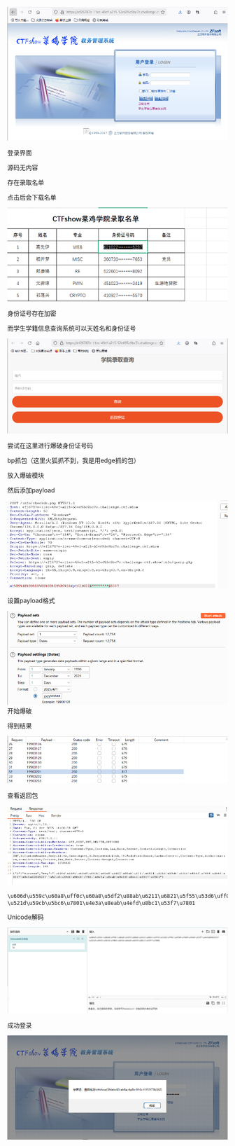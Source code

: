 ![image-20250401215617857](./assets/image-20250401215617857.png)

登录界面

源码无内容

存在录取名单

点击后会下载名单

![image-20250401215642760](./assets/image-20250401215642760.png)

身份证号存在加密

而学生学籍信息查询系统可以天姓名和身份证号

![image-20250401215714315](./assets/image-20250401215714315.png)

尝试在这里进行爆破身份证号码



bp抓包（这里火狐抓不到，我是用edge抓的包）

放入爆破模块

然后添加payload

![image-20250401215828175](./assets/image-20250401215828175.png)

设置payload格式

![image-20250401220040338](./assets/image-20250401220040338.png)开始爆破

得到结果

![image-20250401220155504](./assets/image-20250401220155504.png)

查看返回包

![image-20250401220208059](./assets/image-20250401220208059.png)

```
\u606d\u559c\u60a8\uff0c\u60a8\u5df2\u88ab\u6211\u6821\u5f55\u53d6\uff0c\u4f60\u7684\u5b66\u53f7\u4e3a02015237 \u521d\u59cb\u5bc6\u7801\u4e3a\u8eab\u4efd\u8bc1\u53f7\u7801
```

Unicode解码

![image-20250401220357788](./assets/image-20250401220357788.png)

成功登录

![image-20250401220555708](./assets/image-20250401220555708.png)
